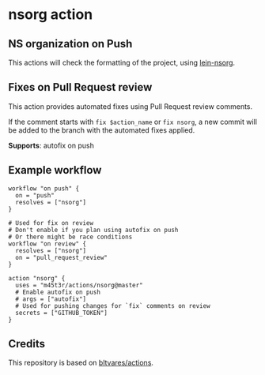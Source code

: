 # nsorg action

## NS organization on Push

This actions will check the formatting of the project, using
[lein-nsorg](https://github.com/immoh/lein-nsorg/).

## Fixes on Pull Request review

This action provides automated fixes using Pull Request review comments.

If the comment starts with `fix $action_name` or `fix nsorg`, a new commit will
be added to the branch with the automated fixes applied.

**Supports**: autofix on push

## Example workflow

```hcl
workflow "on push" {
  on = "push"
  resolves = ["nsorg"]
}

# Used for fix on review
# Don't enable if you plan using autofix on push
# Or there might be race conditions
workflow "on review" {
  resolves = ["nsorg"]
  on = "pull_request_review"
}

action "nsorg" {
  uses = "m45t3r/actions/nsorg@master"
  # Enable autofix on push
  # args = ["autofix"]
  # Used for pushing changes for `fix` comments on review
  secrets = ["GITHUB_TOKEN"]
}
```

## Credits

This repository is based on
[bltvares/actions](https://github.com/bltavares/actions/tree/master/cljfmt).
